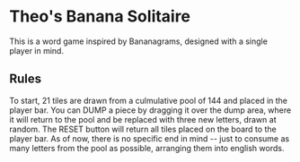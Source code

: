 # Theo's Banana Solitaire

This is a word game inspired by Bananagrams, designed with a single player in mind. 

## Rules

To start, 21 tiles are drawn from a culmulative pool of 144 and placed in the player bar. You can DUMP a piece by dragging it over the dump area, where it will return to the pool and be replaced with three new letters, drawn at random. The RESET button will return all tiles placed on the board to the player bar. As of now, there is no specific end in mind -- just to consume as many letters from the pool as possible, arranging them into english words.